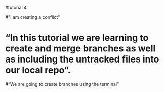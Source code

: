 #tutorial 4

#"I am creating a conflict"

# “In this tutorial we are learning to create and merge branches as well as including the untracked files into our local repo”.

#“We are going to create branches using the terminal”
